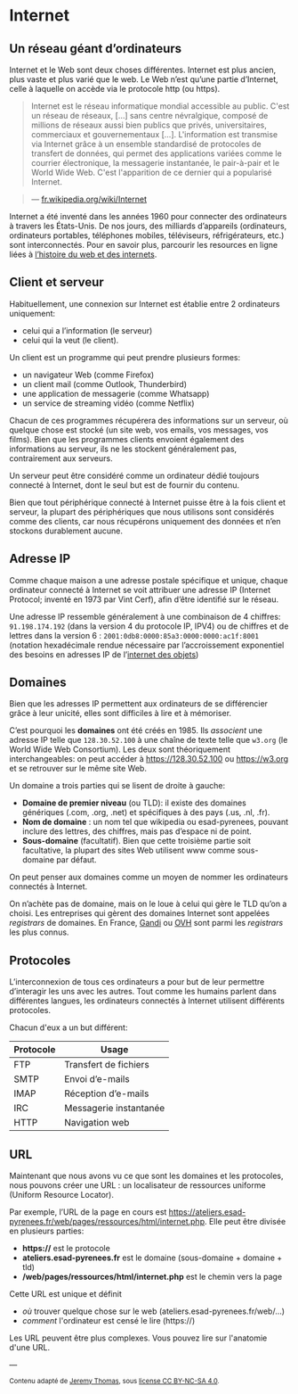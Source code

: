# Internet

## Un réseau géant d’ordinateurs

Internet et le Web sont deux choses différentes. Internet est plus ancien, plus vaste et plus varié que le web. Le Web n’est qu’une partie d’Internet, celle à laquelle on accède via le protocole http (ou https).

> Internet est le réseau informatique mondial accessible au public. C'est un réseau de réseaux, […] sans centre névralgique, composé de millions de réseaux aussi bien publics que privés, universitaires, commerciaux et gouvernementaux […]. L'information est transmise via Internet grâce à un ensemble standardisé de protocoles de transfert de données, qui permet des applications variées comme le courrier électronique, la messagerie instantanée, le pair-à-pair et le World Wide Web. C'est l'apparition de ce dernier qui a popularisé Internet.

> — [fr.wikipedia.org/wiki/Internet](https://fr.wikipedia.org/wiki/Internet)

Internet a été inventé dans les années 1960 pour connecter des ordinateurs à travers les États-Unis. De nos jours, des milliards d’appareils (ordinateurs, ordinateurs portables, téléphones mobiles, téléviseurs, réfrigérateurs, etc.) sont interconnectés. Pour en savoir plus, parcourir les resources en ligne liées à [l’histoire du web et des internets](../../../references/histoire/).

## Client et serveur

Habituellement, une connexion sur Internet est établie entre 2 ordinateurs uniquement:

- celui qui a l’information (le serveur)
- celui qui la veut (le client).

Un client est un programme qui peut prendre plusieurs formes:

- un navigateur Web (comme Firefox)
- un client mail (comme Outlook, Thunderbird)
- une application de messagerie (comme Whatsapp)
- un service de streaming vidéo (comme Netflix)

Chacun de ces programmes récupérera des informations sur un serveur, où quelque chose est stocké (un site web, vos emails, vos messages, vos films). Bien que les programmes clients envoient également des informations au serveur, ils ne les stockent généralement pas, contrairement aux serveurs.

Un serveur peut être considéré comme un ordinateur dédié toujours connecté à Internet, dont le seul but est de fournir du contenu.

Bien que tout périphérique connecté à Internet puisse être à la fois client et serveur, la plupart des périphériques que nous utilisons sont considérés comme des clients, car nous récupérons uniquement des données et n’en stockons durablement aucune.

## Adresse IP

Comme chaque maison a une adresse postale spécifique et unique, chaque ordinateur connecté à Internet se voit attribuer une adresse IP (Internet Protocol; inventé en 1973 par Vint Cerf), afin d’être identifié sur le réseau.

Une adresse IP ressemble généralement à une combinaison de 4 chiffres: `91.198.174.192` (dans la version 4 du protocole IP, IPV4) ou de chiffres et de lettres dans la version 6 : `2001:0db8:0000:85a3:0000:0000:ac1f:8001` (notation hexadécimale rendue nécessaire par l’accroissement exponentiel des besoins en adresses IP de l’[internet des objets](https://fr.wikipedia.org/wiki/Internet_des_objets))

## Domaines

Bien que les adresses IP permettent aux ordinateurs de se différencier grâce à leur unicité, elles sont difficiles à lire et à mémoriser.

C’est pourquoi les **domaines** ont été créés en 1985. Ils *associent* une adresse IP telle que `128.30.52.100` à une chaîne de texte telle que `w3.org` (le World Wide Web Consortium). Les deux sont théoriquement interchangeables: on peut accéder à https://128.30.52.100 ou https://w3.org et se retrouver sur le même site Web.

Un domaine a trois parties qui se lisent de droite à gauche:

- **Domaine de premier niveau** (ou TLD): il existe des domaines génériques (.com, .org, .net) et spécifiques à des pays (.us, .nl, .fr).
- **Nom de domaine** : un nom tel que wikipedia ou esad-pyrenees, pouvant inclure des lettres, des chiffres, mais pas d’espace ni de point.
- **Sous-domaine** (facultatif). Bien que cette troisième partie soit facultative, la plupart des sites Web utilisent www comme sous-domaine par défaut.

On peut penser aux domaines comme un moyen de nommer les ordinateurs connectés à Internet.

On n’achète pas de domaine, mais on le loue à celui qui gère le TLD qu’on a choisi. Les entreprises qui gèrent des domaines Internet sont appelées *registrars* de domaines. En France, [Gandi](https://www.gandi.net/) ou [OVH](https://www.ovh.com/fr/) sont parmi les *registrars* les plus connus.

## Protocoles

L’interconnexion de tous ces ordinateurs a pour but de leur permettre d’interagir les uns avec les autres. Tout comme les humains parlent dans différentes langues, les ordinateurs connectés à Internet utilisent différents protocoles.

Chacun d'eux a un but différent:

| Protocole | Usage |
| --- | --- |
| FTP | Transfert de fichiers |
| SMTP | Envoi d’e-mails |
| IMAP | Réception d’e-mails |
| IRC | Messagerie instantanée |
| HTTP | Navigation web |

## URL

Maintenant que nous avons vu ce que sont les domaines et les protocoles, nous pouvons créer une URL : un localisateur de ressources uniforme (Uniform Resource Locator).

Par exemple, l’URL de la page en cours est https://ateliers.esad-pyrenees.fr/web/pages/ressources/html/internet.php. Elle peut être divisée en plusieurs parties:

- **https://** est le protocole
- **ateliers.esad-pyrenees.fr** est le domaine (sous-domaine + domaine + tld)
- **/web/pages/ressources/html/internet.php** est le chemin vers la page

Cette URL est unique et définit

- *où* trouver quelque chose sur le web (ateliers.esad-pyrenees.fr/web/…)
- *comment* l'ordinateur est censé le lire (https://)

Les URL peuvent être plus complexes. Vous pouvez lire sur l'anatomie d'une URL.

—

<small>Contenu adapté de [Jeremy Thomas](https://marksheet.io), sous [license CC BY-NC-SA 4.0](https://creativecommons.org/licenses/by-nc-sa/4.0/). </small>

